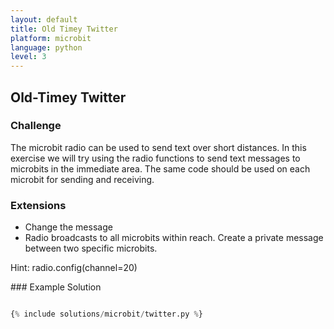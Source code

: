 ```yaml
---
layout: default
title: Old Timey Twitter
platform: microbit
language: python
level: 3
---
```

## Old-Timey Twitter

### Challenge

The microbit radio can be used to send text over short distances. In this exercise we will try using
the radio functions to send text messages to microbits in the immediate area. The same code should be
used on each microbit for sending and receiving.


### Extensions

* Change the message
* Radio broadcasts to all microbits within reach. Create a private message between two specific microbits.

Hint: radio.config(channel=20)

<div id="solution">
### Example Solution

```python

{% include solutions/microbit/twitter.py %}

```

</div>
